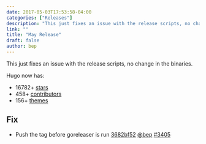 ```yaml
---
date: 2017-05-03T17:53:58-04:00
categories: ["Releases"]
description: "This just fixes an issue with the release scripts, no change in the binaries"
link: ""
title: "May Release"
draft: false
author: bep
---
```


This just fixes an issue with the release scripts, no change in the binaries.


Hugo now has:

* 16782&#43; [stars](https://github.com/gohugoio/hugo/stargazers)
* 458&#43; [contributors](https://github.com/gohugoio/hugo/graphs/contributors)
* 156&#43; [themes](http://themes.gohugo.io/)

## Fix

* Push the tag before goreleaser is run [3682bf52](https://github.com/gohugoio/hugo/commit/3682bf527989e86d9da32d76809306cb576383e8) [@bep](https://github.com/bep) [#3405](https://github.com/gohugoio/hugo/issues/3405) 